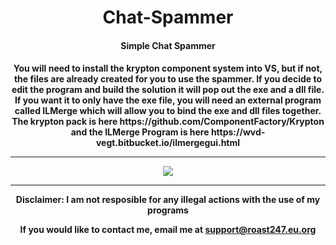 <h1 align="center">Chat-Spammer</h1>
<h4 align="center">Simple Chat Spammer</h4>

<h4 align="center">You will need to install the krypton component system into VS, but if not, the files are already created for you to use the spammer. If you decide to edit the program and build the solution it will pop out the exe and a dll file. If you want it to only have the exe file, you will need an external program called ILMerge which will allow you to bind the exe and dll files together. The krypton pack is here https://github.com/ComponentFactory/Krypton and the ILMerge Program is here https://wvd-vegt.bitbucket.io/ilmergegui.html
<hr>
<img src="https://raw.githubusercontent.com/roast247/Text-Spammer/main/text%20spammer.png">
<hr>
Disclaimer: I am not resposible for any illegal actions with the use of my programs

  If you would like to contact me, email me at support@roast247.eu.org
</h4>
